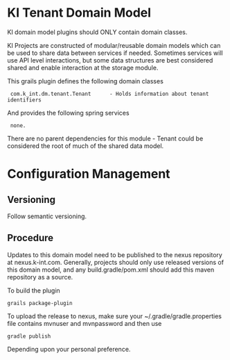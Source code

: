 # KI Tenant Domain Model

KI domain model plugins should ONLY contain domain classes.

KI Projects are constructed of modular/reusable domain models which can be used to share data between services if needed. Sometimes services will use API level interactions, 
but some data structures are best considered shared and enable interaction at the storage module.

This grails plugin defines the following domain classes

     com.k_int.dm.tenant.Tenant      - Holds information about tenant identifiers

And provides the following spring services

     none.

There are no parent dependencies for this module - Tenant could be considered the root of much of the shared data model.


# Configuration Management

## Versioning

Follow semantic versioning.

## Procedure

Updates to this domain model need to be published to the nexus repository at nexus.k-int.com. Generally, projects should only use
released versions of this domain model, and any build.gradle/pom.xml should add this maven repository as a source.

To build the plugin

    grails package-plugin

To upload the release to nexus, make sure your ~/.gradle/gradle.properties file contains mvnuser and mvnpassword and then use

    gradle publish

Depending upon your personal preference.
